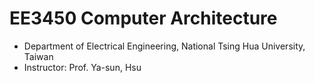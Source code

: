 # EE3450 Computer Architecture
* Department of Electrical Engineering, National Tsing Hua University, Taiwan
* Instructor: Prof. Ya-sun, Hsu
